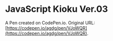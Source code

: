 # JavaScript  Kioku Ver.03

A Pen created on CodePen.io. Original URL: [https://codepen.io/agdg/pen/VJoWQR](https://codepen.io/agdg/pen/VJoWQR).


